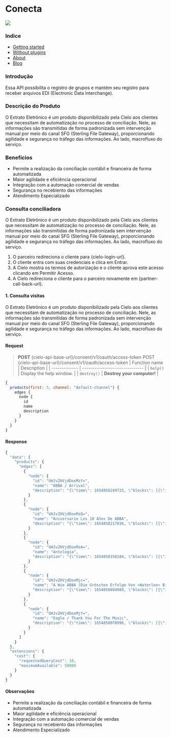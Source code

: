 # Conecta

![](https://www.zazvendas.com.br/wp-content/uploads/2022/05/Logotipo-ZAZ-Vendas.png)

### Indice

<ul>
  <li {% if page.url contains '/getting-started' %}class="active"{% endif %}><a href="/getting-started/">Getting started</a></li>
  <li {% if page.url contains '/without-plugin' %}class="active"{% endif %}><a href="/without-plugins/">Without plugins</a></li>
  <li {% if page.url contains '/about' %}class="active"{% endif %}><a href="/about/">About</a></li>
  <li {% if page.url contains '/blog' %}class="active"{% endif %}><a href="/blog/">Blog</a></li>
</ul>

### Introdução

Essa API possibilita o registro de grupos e mantém seu registro para receber arquivos EDI (Electronic Data Interchange).

### Descrição do Produto

O Extrato Eletrônico é um produto disponibilizado pela Cielo aos clientes que necessitam de automatização no processo de conciliação. Nele, as informações são transmitidas de forma padronizada sem intervenção manual por meio do canal SFG (Sterling File Gateway), proporcionando agilidade e segurança no tráfego das informações. Ao lado, macrofluxo do serviço.

### Benefícios

- Permite a realização da conciliação contábil e financeira de forma automatizada
- Maior agilidade e eficiência operacional
- Integração com a automação comercial de vendas
- Segurança no recebiento das informações
- Atendimento Especializado

### Consulta conciliadora

O Extrato Eletrônico é um produto disponibilizado pela Cielo aos clientes que necessitam de automatização no processo de conciliação. Nele, as informações são transmitidas de forma padronizada sem intervenção manual por meio do canal SFG (Sterling File Gateway), proporcionando agilidade e segurança no tráfego das informações. Ao lado, macrofluxo do serviço.

1. O parceiro redireciona o cliente para {cielo-login-url}.
2. O cliente entra com suas credenciais e clica em Entrar.
3. A Cielo mostra os termos de autorização e o cliente aprova este acesso clicando em Permitir Acesso.
4.  A Cielo redireciona o cliente para o parceiro novamente em {partner-call-back-url}. 

#### 1. Consulta visitas

O Extrato Eletrônico é um produto disponibilizado pela Cielo aos clientes que necessitam de automatização no processo de conciliação. Nele, as informações são transmitidas de forma padronizada sem intervenção manual por meio do canal SFG (Sterling File Gateway), proporcionando agilidade e segurança no tráfego das informações. Ao lado, macrofluxo do serviço.

#### Request


> **POST** {cielo-api-base-url}/consent/v1/oauth/access-token POST {cielo-api-base-url}/consent/v1/oauth/access-token
> | Function name | Description                    |
> | ------------- | ------------------------------ |
> | `help()`      | Display the help window.       |
> | `destroy()`   | **Destroy your computer!**     |

```javascript
{
  products(first: 5, channel: "default-channel") {
    edges {
      node {
        id
        name
        description
      }
    }
  }
}
```

#### Response

```javascript
{
  "data": {
    "products": {
      "edges": [
        {
          "node": {
            "id": "UHJvZHVjdDoxMzY=",
            "name": "ABBA / Arrival",
            "description": "{\"time\": 1654858249725, \"blocks\": [{\"id\": \"0\", \"data\": {\"text\": \"\"}, \"type\": \"paragraph\"}], \"version\": \"2.23.1\"}"
          }
        },
        {
          "node": {
            "id": "UHJvZHVjdDoxMzQ=",
            "name": "Aniversario Los 10 Años De ABBA",
            "description": "{\"time\": 1654858217036, \"blocks\": [{\"id\": \"0\", \"data\": {\"text\": \"\"}, \"type\": \"paragraph\"}], \"version\": \"2.23.1\"}"
          }
        },
        {
          "node": {
            "id": "UHJvZHVjdDoxMzA=",
            "name": "Antologia",
            "description": "{\"time\": 1654858150184, \"blocks\": [{\"id\": \"0\", \"data\": {\"text\": \"\"}, \"type\": \"paragraph\"}], \"version\": \"2.23.1\"}"
          }
        },
        {
          "node": {
            "id": "UHJvZHVjdDoxMjc=",
            "name": "A Wie ABBA (Die Grössten Erfolge Von »Waterloo« Bis »Super Trouper«)",
            "description": "{\"time\": 1654858094989, \"blocks\": [{\"id\": \"0\", \"data\": {\"text\": \"\"}, \"type\": \"paragraph\"}], \"version\": \"2.23.1\"}"
          }
        },
        {
          "node": {
            "id": "UHJvZHVjdDoxMjY=",
            "name": "Eagle / Thank You For The Music",
            "description": "{\"time\": 1654858078996, \"blocks\": [{\"id\": \"0\", \"data\": {\"text\": \"\"}, \"type\": \"paragraph\"}], \"version\": \"2.23.1\"}"
          }
        }
      ]
    }
  },
  "extensions": {
    "cost": {
      "requestedQueryCost": 10,
      "maximumAvailable": 50000
    }
  }
}
```

#### Observações

- Permite a realização da conciliação contábil e financeira de forma automatizada
- Maior agilidade e eficiência operacional
- Integração com a automação comercial de vendas
- Segurança no recebiento das informações
- Atendimento Especializado